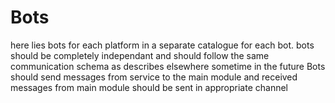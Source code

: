 # Bots

here lies bots for each platform in a separate catalogue for each bot.
bots should be completely independant and should follow the same communication schema as describes elsewhere sometime in the future
Bots should send messages from service to the main module and received messages from main module should be sent in appropriate channel